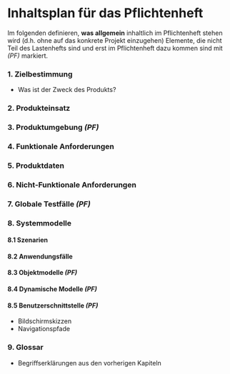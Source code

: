 # Inhaltsplan für das Pflichtenheft
Im folgenden definieren, **was allgemein** inhaltlich im Pflichtenheft stehen wird (d.h. ohne auf das konkrete Projekt einzugehen)
Elemente, die nicht Teil des Lastenhefts sind und erst im Pflichtenheft dazu kommen sind mit *(PF)* markiert.

### 1. Zielbestimmung
* Was ist der Zweck des Produkts?

### 2. Produkteinsatz

### 3. Produktumgebung *(PF)*

### 4. Funktionale Anforderungen

### 5. Produktdaten

### 6. Nicht-Funktionale Anforderungen

### 7. Globale Testfälle *(PF)*

### 8. Systemmodelle

#### 8.1 Szenarien

#### 8.2 Anwendungsfälle

#### 8.3 Objektmodelle *(PF)*

#### 8.4 Dynamische Modelle *(PF)*

#### 8.5 Benutzerschnittstelle *(PF)*
* Bildschirmskizzen
* Navigationspfade


### 9. Glossar
* Begriffserklärungen aus den vorherigen Kapiteln
